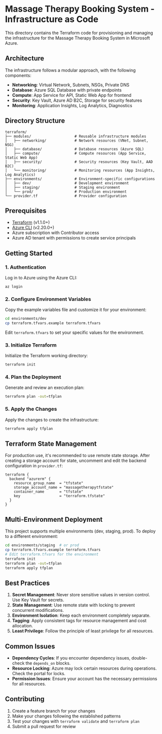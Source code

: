 # Massage Therapy Booking System - Infrastructure as Code

This directory contains the Terraform code for provisioning and managing the infrastructure for the Massage Therapy Booking System in Microsoft Azure.

## Architecture

The infrastructure follows a modular approach, with the following components:

- **Networking**: Virtual Network, Subnets, NSGs, Private DNS
- **Database**: Azure SQL Database with private endpoints
- **Compute**: App Service for API, Static Web App for frontend
- **Security**: Key Vault, Azure AD B2C, Storage for security features
- **Monitoring**: Application Insights, Log Analytics, Diagnostics

## Directory Structure

```
terraform/
├── modules/                    # Reusable infrastructure modules
│   ├── networking/             # Network resources (VNet, Subnet, NSG)
│   ├── database/               # Database resources (Azure SQL)
│   ├── compute/                # Compute resources (App Service, Static Web App)
│   ├── security/               # Security resources (Key Vault, AAD B2C)
│   └── monitoring/             # Monitoring resources (App Insights, Log Analytics)
├── environments/               # Environment-specific configurations
│   ├── dev/                    # Development environment
│   ├── staging/                # Staging environment
│   └── prod/                   # Production environment
└── provider.tf                 # Provider configuration
```

## Prerequisites

- [Terraform](https://www.terraform.io/downloads.html) (v1.1.0+)
- [Azure CLI](https://docs.microsoft.com/en-us/cli/azure/install-azure-cli) (v2.20.0+)
- Azure subscription with Contributor access
- Azure AD tenant with permissions to create service principals

## Getting Started

### 1. Authentication

Log in to Azure using the Azure CLI:

```bash
az login
```

### 2. Configure Environment Variables

Copy the example variables file and customize it for your environment:

```bash
cd environments/dev
cp terraform.tfvars.example terraform.tfvars
```

Edit `terraform.tfvars` to set your specific values for the environment.

### 3. Initialize Terraform

Initialize the Terraform working directory:

```bash
terraform init
```

### 4. Plan the Deployment

Generate and review an execution plan:

```bash
terraform plan -out=tfplan
```

### 5. Apply the Changes

Apply the changes to create the infrastructure:

```bash
terraform apply tfplan
```

## Terraform State Management

For production use, it's recommended to use remote state storage. After creating a storage account for state, uncomment and edit the backend configuration in `provider.tf`:

```hcl
terraform {
  backend "azurerm" {
    resource_group_name  = "tfstate"
    storage_account_name = "massagetherapytfstate"
    container_name       = "tfstate"
    key                  = "terraform.tfstate"
  }
}
```

## Multi-Environment Deployment

This project supports multiple environments (dev, staging, prod). To deploy to a different environment:

```bash
cd environments/staging  # or prod
cp terraform.tfvars.example terraform.tfvars
# Edit terraform.tfvars for the environment
terraform init
terraform plan -out=tfplan
terraform apply tfplan
```

## Best Practices

1. **Secret Management**: Never store sensitive values in version control. Use Key Vault for secrets.
2. **State Management**: Use remote state with locking to prevent concurrent modifications.
3. **Environment Isolation**: Keep each environment completely separate.
4. **Tagging**: Apply consistent tags for resource management and cost allocation.
5. **Least Privilege**: Follow the principle of least privilege for all resources.

## Common Issues

- **Dependency Cycles**: If you encounter dependency issues, double-check the `depends_on` blocks.
- **Resource Locking**: Azure may lock certain resources during operations. Check the portal for locks.
- **Permission Issues**: Ensure your account has the necessary permissions for all resources.

## Contributing

1. Create a feature branch for your changes
2. Make your changes following the established patterns
3. Test your changes with `terraform validate` and `terraform plan`
4. Submit a pull request for review 
